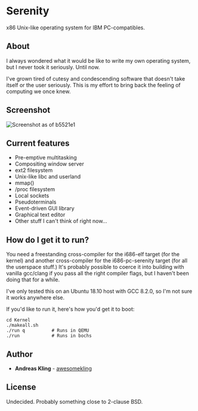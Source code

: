 # Serenity

x86 Unix-like operating system for IBM PC-compatibles.

## About

I always wondered what it would be like to write my own operating system, but I never took it seriously. Until now.

I've grown tired of cutesy and condescending software that doesn't take itself or the user seriously. This is my effort to bring back the feeling of computing we once knew.

## Screenshot

![Screenshot as of b5521e1](https://raw.githubusercontent.com/awesomekling/serenity/master/Meta/screenshot-b5521e1.png)

## Current features

* Pre-emptive multitasking
* Compositing window server
* ext2 filesystem
* Unix-like libc and userland
* mmap()
* /proc filesystem
* Local sockets
* Pseudoterminals
* Event-driven GUI library
* Graphical text editor
* Other stuff I can't think of right now...

## How do I get it to run?

You need a freestanding cross-compiler for the i686-elf target (for the kernel) and another
cross-compiler for the i686-pc-serenity target (for all the userspace stuff.) It's probably possible to coerce it into building with vanilla gcc/clang if you pass all the right compiler flags, but I haven't been doing that for a while.

I've only tested this on an Ubuntu 18.10 host with GCC 8.2.0, so I'm not sure it works anywhere else.

If you'd like to run it, here's how you'd get it to boot:

    cd Kernel
    ./makeall.sh
    ./run q          # Runs in QEMU
    ./run            # Runs in bochs

## Author

* **Andreas Kling** - [awesomekling](https://github.com/awesomekling)

## License

Undecided. Probably something close to 2-clause BSD.

